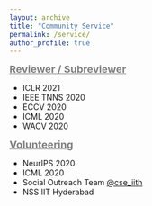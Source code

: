```yaml
---
layout: archive
title: "Community Service"
permalink: /service/
author_profile: true
---
```

<span style="color:gray"><b><font size=4> <u>Reviewer / Subreviewer</u></font></b></span> <br/> 
- ICLR 2021
- IEEE TNNS 2020
- ECCV 2020
- ICML 2020
- WACV 2020

<span style="color:gray"><b><font size=4> <u>Volunteering</u></font></b></span> <br/> 
- NeurIPS 2020
- ICML 2020 
- Social Outreach Team [@cse_iith](https://twitter.com/cse_iith)
- NSS IIT Hyderabad 